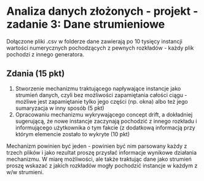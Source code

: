 # Analiza danych złożonych - projekt - zadanie 3: Dane strumieniowe

Dołączone pliki .csv w folderze dane zawierają po 10 tysięcy instancji wartości numerycznych pochodzących z pewnych rozkładów - każdy plik pochodzi z innego generatora. 

## Zdania (15 pkt)

1. Stworzenie mechanizmu traktującego napływające instancje jako strumień danych, czyli bez możliwości zapamiętania całości ciągu - możliwe jest zapamiętanie tylko jego części (np. okna) albo też jego sumaryzacja w inny sposób (5 pkt)
2. Opracowaniu mechanizmu wykrywającego concept drift, a dokładniej sugerującą, że nowe instancje zaczynają pochodzić z innego rozkładu i informującego użytkownika o tym fakcie (z dodatkową informacją przy którym elemencie zostało to wykryte (10 pkt)

Mechanizm powinien być jeden - powinien być nim parsowany każdy z trzech plików i jako rezultat proszę przysłać informacje wynikowe działania mechanizmu. W miarę możliwości, ale także traktując dane jako strumień proszę wskazać z jakich rozkładów mogły pochodzić instancje w każdym z w/w strumieni. 


